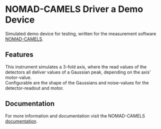 # NOMAD-CAMELS Driver a Demo Device  

Simulated demo device for testing, written for the measurement software [NOMAD-CAMELS](https://fau-lap.github.io/NOMAD-CAMELS/).

## Features
This instrument simulates a 3-fold axis, where the read values of the detectors all deliver values of a Gaussian peak, depending on the axis' motor-value.  
Configurable are the shape of the Gaussians and noise-values for the detector-readout and motor.

## Documentation

For more information and documentation visit the NOMAD-CAMELS [documentation](https://fau-lap.github.io/NOMAD-CAMELS/doc/instruments/instruments.html).